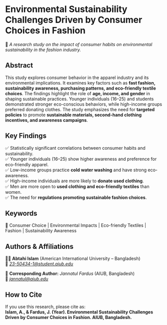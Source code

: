 # **Environmental Sustainability Challenges Driven by Consumer Choices in Fashion**  
📄 *A research study on the impact of consumer habits on environmental sustainability in the fashion industry.*

## **Abstract**  
This study explores consumer behavior in the apparel industry and its environmental implications. It examines key factors such as **fast fashion, sustainability awareness, purchasing patterns, and eco-friendly textile choices**. The findings highlight the role of **age, income, and gender** in shaping sustainable practices. Younger individuals (16–25) and students demonstrated stronger eco-conscious behaviors, while high-income groups preferred donating clothes. The study emphasizes the need for **targeted policies** to promote **sustainable materials, second-hand clothing incentives, and awareness campaigns**.

## **Key Findings**  
✅ Statistically significant correlations between consumer habits and sustainability.  
✅ Younger individuals (16–25) show higher awareness and preference for eco-friendly apparel.  
✅ Low-income groups practice **cold water washing** and have strong eco-awareness.  
✅ High-income individuals are more likely to **donate used clothing**.  
✅ Men are more open to **used clothing and eco-friendly textiles** than women.  
✅ The need for **regulations promoting sustainable fashion choices**.  

## **Keywords**  
📌 Consumer Choice | Environmental Impacts | Eco-friendly Textiles | Fashion | Sustainability Awareness  

## **Authors & Affiliations**  
👨‍🎓 **Abtahi Islam** (American International University – Bangladesh)  
📧 *[23-50434-1@student.aiub.edu](mailto:23-50434-1@student.aiub.edu)*  

📖 **Corresponding Author:** *Jannatul Fardus* (AIUB, Bangladesh)  
📧 *[jannatul@aiub.edu](mailto:jannatul@aiub.edu)*  

## **How to Cite**  
If you use this research, please cite as:  
**Islam, A., & Fardus, J. (Year). Environmental Sustainability Challenges Driven by Consumer Choices in Fashion. AIUB, Bangladesh.**  
